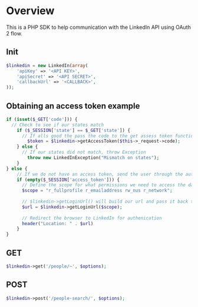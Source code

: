 # Overview
This is a PHP SDK to help communication with the LinkedIn API using OAuth 2 flow.

## Init
```php
$linkedin = new LinkedIn(array(
	'apiKey' => '<API KEY>',
	'apiSecret' => '<API SECRET>',
	'callbackUrl' => '<CALLBACK>',
));
```
## Obtaining an access token example
```php
if (isset($_GET['code'])) {
  // Check to see if our states match
	if ($_SESSION['state'] == $_GET['state']) {
	  // If alls good the pass the code to the get assess token function; returns (String) accesstoken
		$token = $linkedin->getAccessToken($this->_request->code);
	} else {
	  // If our states did not match, throw Exception
		throw new LinkedInException("Mismatch on states");
	}
} else { 
	// If we do not have an access token, send the user through the authenication process
	if (empty($_SESSION['access_token'])) {
	  // Define the scope for what permissions we need to access the data we want
	  $scope = "r_fullprofile r_emailaddress rw_nus r_network";
	  
	  // $linkedin->getLoginUrl() will build our url and pass it back to our script
	  $url = $linkedin->getLoginUrl($scope); 
		
      // Redirect the browser to LinkedIn for authenication
	  header("Location: " . $url)
	}
}
```
## GET
```php
$linkedin->get('/people/~', $options);
```

## POST
```php
$linkedin->post('/people-search/', $options);
```
